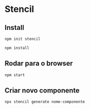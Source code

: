 # Stencil

## Install

```bash
npm init stencil
```

```bash
npm install
```

## Rodar para o browser

```bash
npm start
```

## Criar novo componente

```bash
npx stencil generate nome-componente
```
